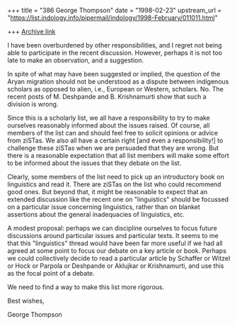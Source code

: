 +++
title = "386 George Thompson"
date = "1998-02-23"
upstream_url = "https://list.indology.info/pipermail/indology/1998-February/011011.html"

+++
[Archive link](https://list.indology.info/pipermail/indology/1998-February/011011.html)

I have been overburdened by other responsibilities, and I regret not being
able to participate in the recent discussion. However, perhaps it is not
too late to make an observation, and a suggestion.

In spite of what may have been suggested or implied, the question of the
Aryan migration should not be understood as a dispute between indigenous
scholars as opposed to alien, i.e., European or Western, scholars. No. The
recent posts of M. Deshpande and B. Krishnamurti show that such a division
is wrong.

Since this is a scholarly list, we all have a responsibility to try to make
ourselves reasonably informed about the issues raised. Of course, all
members of the list can and should feel free to solicit opinions or advice
from ziSTas. We also all have a certain right [and even a responsibility!]
to challenge these ziSTas when we are persuaded that they are wrong. But
there is a reasonable expectation that all list members will make some
effort to be informed about the issues that they debate on the list.

Clearly, some members of the list need to pick up an introductory book on
linguistics and read it. There are ziSTas on the list who could recommend
good ones. But beyond that, it might be reasonable to expect that an
extended discussion like the recent one on "linguistics" should be focussed
on a particular issue concerning linguistics, rather than on blanket
assertions about the general inadequacies of linguistics, etc.

A modest proposal: perhaps we can discipline ourselves to focus future
discussions around particular issues and particular texts. It seems to me
that this "linguistics" thread would have been far more useful if we had
all agreed at some point to focus our debate on a key article or book.
Perhaps we could collectively decide to read a particular article by
Schaffer or Witzel or Hock or Parpola or Deshpande or Aklujkar or
Krishnamurti, and use this as the focal point of a debate.

We need to find a way to make this list more rigorous.

Best wishes,

George Thompson



